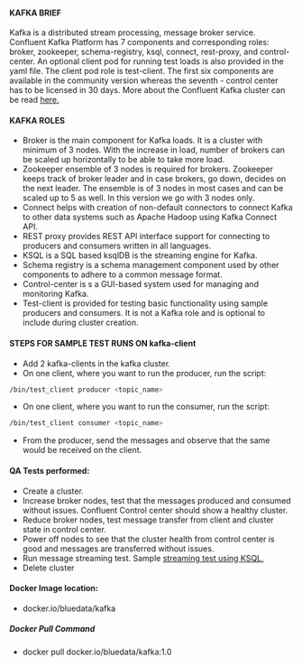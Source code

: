 #### KAFKA BRIEF
Kafka is a distributed stream processing, message broker service. Confluent Kafka Platform has 7 components and corresponding roles: broker, zookeeper, schema-registry, ksql, connect, rest-proxy, and control-center. An optional client pod for running test loads is also provided in the yaml file. The client pod role is test-client. The first six components are available in the community version whereas the seventh - control center has to be licensed in 30 days.
More about the Confluent Kafka cluster can be read [here.](https://docs.confluent.io/current/platform.html#cp-platform)

#### KAFKA ROLES
* Broker is the main component for Kafka loads. It is a cluster with minimum of 3 nodes. With the increase in load, number of brokers can be scaled up horizontally to be able to take more load.
* Zookeeper ensemble of 3 nodes is required for brokers. Zookeeper keeps track of broker leader and in case brokers, go down, decides on the next leader. The ensemble is of 3 nodes in most cases and can be scaled up to 5 as well. In this version we go with 3 nodes only.
* Connect helps with creation of non-default connectors to connect Kafka to other data systems such as Apache Hadoop using Kafka Connect API. 
* REST proxy provides REST API interface support for connecting to producers and consumers written in all languages. 
* KSQL is a SQL based ksqlDB is the streaming engine for Kafka. 
* Schema registry is a schema management component used by other components to adhere to a common message format.
* Control-center is s a GUI-based system used for managing and monitoring Kafka.
* Test-client is provided for testing basic functionality using sample producers and consumers. It is not a Kafka role and is optional to include during cluster creation.

#### STEPS FOR SAMPLE TEST RUNS ON kafka-client
* Add 2 kafka-clients in the kafka cluster.
* On one client, where you want to run the producer, run the script: 
```bash
/bin/test_client producer <topic_name>
```
* On one client, where you want to run the consumer, run the script: 
```bash
/bin/test_client consumer <topic_name>
```
* From the producer, send the messages and observe that the same would be received on the client.
 
#### QA Tests performed:
* Create a cluster. 
* Increase broker nodes, test that the messages produced and consumed without issues. Confluent Control center should show a healthy cluster.
* Reduce broker nodes, test message transfer from client and cluster state in control center.
* Power off nodes to see that the cluster health from control center is good and messages are transferred without issues.
* Run message streaming test. Sample [streaming test using KSQL.](https://kafka-tutorials.confluent.io/transform-a-stream-of-events/ksql.html) 
* Delete cluster

#### Docker Image location:
* docker.io/bluedata/kafka

##### Docker Pull Command 
* docker pull docker.io/bluedata/kafka:1.0

